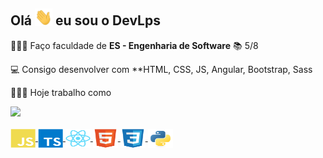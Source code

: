 ## Olá <img src="https://raw.githubusercontent.com/ABSphreak/ABSphreak/master/gifs/Hi.gif" width="28px" heigth="28px"/>  eu sou o DevLps
🧑🏻‍🎓 Faço faculdade de **ES - Engenharia de Software** 📚  5/8

 💻 Consigo desenvolver com **HTML, CSS, JS, Angular, Bootstrap, Sass

👨🏻‍💻  Hoje trabalho como 


 </div>

 <a href="https://github.com/DevsLps">
  <img height="150em" src="https://github-readme-stats.vercel.app/api?username=DevLps&show_icons=truea&layout=compact&theme=tokyonight"/>
 
  
  
<div style="display: inline_block"><br>
  <a href="https://github.com/DevsLps">

    
  <img align="center" alt="Rafa-Js" height="30" width="40" src="https://raw.githubusercontent.com/devicons/devicon/master/icons/javascript/javascript-plain.svg">
  <img align="center" alt="Rafa-Ts" height="30" width="40" src="https://raw.githubusercontent.com/devicons/devicon/master/icons/typescript/typescript-plain.svg">
  <img align="center" alt="Rafa-React" height="30" width="40" src="https://raw.githubusercontent.com/devicons/devicon/master/icons/react/react-original.svg">
  <img align="center" alt="Rafa-HTML" height="30" width="40" src="https://raw.githubusercontent.com/devicons/devicon/master/icons/html5/html5-original.svg">
  <img align="center" alt="Rafa-CSS" height="30" width="40" src="https://raw.githubusercontent.com/devicons/devicon/master/icons/css3/css3-original.svg">
  <img align="center" alt="Rafa-Python" height="30" width="40" src="https://raw.githubusercontent.com/devicons/devicon/master/icons/python/python-original.svg">
  
</div>

